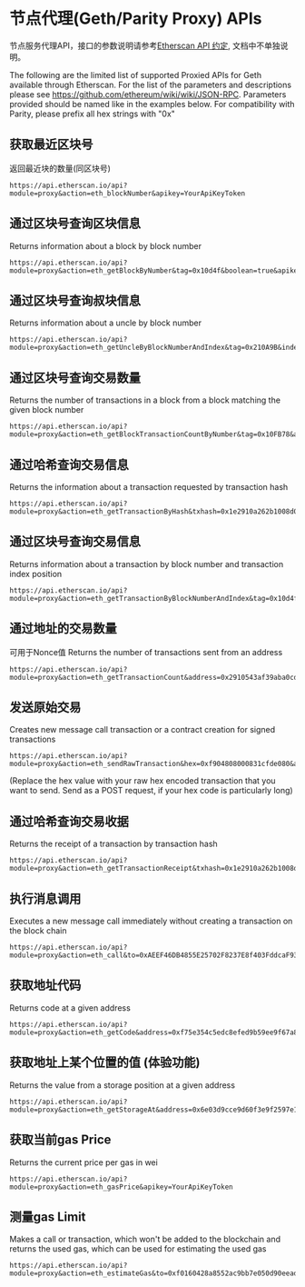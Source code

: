 # 节点代理(Geth/Parity Proxy) APIs

节点服务代理API，接口的参数说明请参考[Etherscan API 约定](Introduction.md), 文档中不单独说明。

The following are the limited list of supported Proxied APIs for Geth available through Etherscan. For the list of the parameters and descriptions please see https://github.com/ethereum/wiki/wiki/JSON-RPC. Parameters provided should be named like in the examples below. For compatibility with Parity, please prefix all hex strings with "0x"

## 获取最近区块号

返回最近块的数量(同区块号)

```
https://api.etherscan.io/api?module=proxy&action=eth_blockNumber&apikey=YourApiKeyToken
```

## 通过区块号查询区块信息

Returns information about a block by block number

```
https://api.etherscan.io/api?module=proxy&action=eth_getBlockByNumber&tag=0x10d4f&boolean=true&apikey=YourApiKeyToken
```

## 通过区块号查询叔块信息

Returns information about a uncle by block number

```
https://api.etherscan.io/api?module=proxy&action=eth_getUncleByBlockNumberAndIndex&tag=0x210A9B&index=0x0&apikey=YourApiKeyToken
```

## 通过区块号查询交易数量

Returns the number of transactions in a block from a block matching the given block number

```
https://api.etherscan.io/api?module=proxy&action=eth_getBlockTransactionCountByNumber&tag=0x10FB78&apikey=YourApiKeyToken
```

## 通过哈希查询交易信息

Returns the information about a transaction requested by transaction hash

```
https://api.etherscan.io/api?module=proxy&action=eth_getTransactionByHash&txhash=0x1e2910a262b1008d0616a0beb24c1a491d78771baa54a33e66065e03b1f46bc1&apikey=YourApiKeyToken
```

## 通过区块号查询交易信息

Returns information about a transaction by block number and transaction index position

```
https://api.etherscan.io/api?module=proxy&action=eth_getTransactionByBlockNumberAndIndex&tag=0x10d4f&index=0x0&apikey=YourApiKeyToken
```

## 通过地址的交易数量

可用于Nonce值
Returns the number of transactions sent from an address


```
https://api.etherscan.io/api?module=proxy&action=eth_getTransactionCount&address=0x2910543af39aba0cd09dbb2d50200b3e800a63d2&tag=latest&apikey=YourApiKeyToken

```

## 发送原始交易

Creates new message call transaction or a contract creation for signed transactions


```
https://api.etherscan.io/api?module=proxy&action=eth_sendRawTransaction&hex=0xf904808000831cfde080&apikey=YourApiKeyToken
```

(Replace the hex value with your raw hex encoded transaction that you want to send.
Send as a POST request, if your hex code is particularly long)

## 通过哈希查询交易收据

Returns the receipt of a transaction by transaction hash


```
https://api.etherscan.io/api?module=proxy&action=eth_getTransactionReceipt&txhash=0x1e2910a262b1008d0616a0beb24c1a491d78771baa54a33e66065e03b1f46bc1&apikey=YourApiKeyToken
```

## 执行消息调用

Executes a new message call immediately without creating a transaction on the block chain


```
https://api.etherscan.io/api?module=proxy&action=eth_call&to=0xAEEF46DB4855E25702F8237E8f403FddcaF931C0&data=0x70a08231000000000000000000000000e16359506c028e51f16be38986ec5746251e9724&tag=latest&apikey=YourApiKeyToken
```
## 获取地址代码

Returns code at a given address


```
https://api.etherscan.io/api?module=proxy&action=eth_getCode&address=0xf75e354c5edc8efed9b59ee9f67a80845ade7d0c&tag=latest&apikey=YourApiKeyToken
```
## 获取地址上某个位置的值 (体验功能)

Returns the value from a storage position at a given address


```
https://api.etherscan.io/api?module=proxy&action=eth_getStorageAt&address=0x6e03d9cce9d60f3e9f2597e13cd4c54c55330cfd&position=0x0&tag=latest&apikey=YourApiKeyToken
```
## 获取当前gas Price

Returns the current price per gas in wei


```
https://api.etherscan.io/api?module=proxy&action=eth_gasPrice&apikey=YourApiKeyToken
```
## 测量gas Limit

Makes a call or transaction, which won't be added to the blockchain and returns the used gas, which can be used for estimating the used gas


```
https://api.etherscan.io/api?module=proxy&action=eth_estimateGas&to=0xf0160428a8552ac9bb7e050d90eeade4ddd52843&value=0xff22&gasPrice=0x051da038cc&gas=0xffffff&apikey=YourApiKeyToken
```
